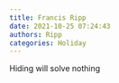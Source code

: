```yaml
---
title: Francis Ripp
date: 2021-10-25 07:24:43
authors: Ripp
categories: Holiday
---
```


 Hiding will solve nothing